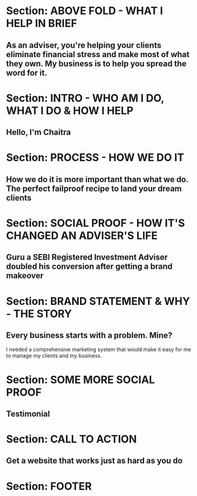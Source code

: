 # Section: ABOVE FOLD - WHAT I HELP IN BRIEF

## As an adviser, you're helping your clients eliminate financial stress and make most of what they own. My business is to help you spread the word for it.

# Section: INTRO - WHO AM I DO, WHAT I DO & HOW I HELP

## Hello, I'm Chaitra 

# Section: PROCESS - HOW WE DO IT 

## How we do it is more important than what we do. The perfect failproof recipe to land your dream clients 

# Section: SOCIAL PROOF - HOW IT'S CHANGED AN ADVISER'S LIFE

## Guru a SEBI Registered Investment Adviser doubled his conversion after getting a brand makeover

# Section: BRAND STATEMENT & WHY - THE STORY

## Every business starts with a problem. Mine? 

I needed a comprehensive marketing system that would make it easy for me to manage my clients and my business.

# Section: SOME MORE SOCIAL PROOF

## Testimonial 

# Section: CALL TO ACTION

## Get a website that works just as hard as you do

# Section: FOOTER
